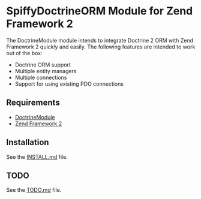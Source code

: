 # SpiffyDoctrineORM Module for Zend Framework 2
The DoctrineModule module intends to integrate Doctrine 2 ORM with Zend Framework 2 quickly 
and easily. The following features are intended to work out of the box: 
  
  - Doctrine ORM support
  - Multiple entity managers
  - Multiple connections
  - Support for using existing PDO connections  
  
## Requirements
  - [DoctrineModule](http://www.github.com/doctrine/DoctrineModule)
  - [Zend Framework 2](http://www.github.com/zendframework/zf2)

## Installation
See the [INSTALL.md](http://www.github.com/spiffyjr/spiffydoctrineorm/tree/master/docs/INSTALL.md) file.

## TODO
See the [TODO.md](http://www.github.com/spiffyjr/spiffydoctrineorm/tree/master/docs/TODO.md) file.